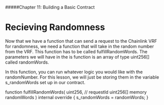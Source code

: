 #####Chapter 11: Building a Basic Contract

# Recieving Randomness

Now that we have a function that can send a request to the Chainlink VRF for randomness, we need a function that will take in the random number from the VRF. This function has to be called fulfillRandomWords. The parameters we will have in the is function is an array of type uint256[] called randomWords.

In this function, you can run whatever logic you would like with the randomNumber. For this lesson, we will just be storing them in the variable s_randomWords set up in our contract.

<Highlight class="language-javascript">
function fulfillRandomWords(
    uint256, // requestId
    uint256[] memory randomWords
  ) internal override {
    s_randomWords = randomWords;
  }
</Highlight>
